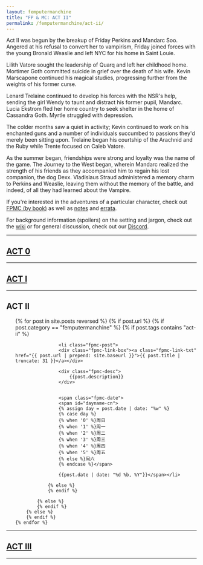 ```yaml
---
layout: femputermanchine
title: "FP & MC: ACT II"
permalink: /femputermanchine/act-ii/
---
```


<html>
<head>
<meta charset="utf-8">

</head>

<body>

<div id="fpmc-intro">
<p>Act II was begun by the breakup of Friday Perkins and Mandarc Soo. Angered at his refusal to convert her to vampirism, Friday joined forces with the young Bronald Weaslie and left NYC for his home in Saint Louie.</p>
<p>Lilith Vatore sought the leadership of Quarq and left her childhood home. Mortimer Goth committed suicide in grief over the death of his wife. Kevin Marscapone continued his magical studies, progressing further from the weights of his former curse.</p>
<p>Lenard Trelaine continued to develop his forces with the NSR's help, sending the girl Wendy to taunt and distract his former pupil, Mandarc. Lucia Ekstrom fled her home country to seek shelter in the home of Cassandra Goth. Myrtle struggled with depression.</p>
<p>The colder months saw a quiet in activity; Kevin continued to work on his enchanted guns and a number of individuals succumbed to passions they'd merely been sitting upon. Trelaine began his courtship of the Arachnid and the Ruby while Trente focused on Caleb Vatore.</p>
<p>As the summer began, friendships were strong and loyalty was the name of the game. The Journey to the West began, wherein Mandarc realized the strength of his friends as they accompanied him to regain his lost companion, the dog Dexx. Vladislaus Straud administered a memory charm to Perkins and Weaslie, leaving them without the memory of the battle, and indeed, of all they had learned about the Vampire.</p>
<p>If you're interested in the adventures of a particular character, check out <a href="{{ '/femputermanchine/books/' | prepend: site.url }}">FPMC (by book)</a> as well as <a href="{{ '/fpmcnotes/' | prepend: site.url }}">notes</a> and <a href="{{ '/hexfiles/' | prepend: site.url }}">errata</a>.</p>
<p>For background information (spoilers) on the setting and jargon, check out the <a href="https://github.com/SplendidStrontium/splendidstrontium.github.io/wiki">wiki</a> or for general discussion, check out our <a href="https://discord.gg/A5PyBpFvE8">Discord</a>.</p>
</div>

<hr>

<h2><a href="{{ '/femputermanchine/' | prepend: site.url }}">ACT 0</a></h2>

<hr>

<h2><a href="{{ '/femputermanchine/act-i/' | prepend: site.url }}">ACT I</a></h2>

<hr>

<h2>ACT II</h2>

<ul>
	{% for post in site.posts reversed %}
        {% if post.url %}
			{% if post.category == "femputermanchine" %}
				{% if post.tags contains "act-ii" %}

				    <li class="fpmc-post">
					<div class="fpmc-link-box"><a class="fpmc-link-txt" href="{{ post.url | prepend: site.baseurl }}">{{ post.title | truncate: 31 }}</a></div>

					<div class="fpmc-desc">
						{{post.description}}
					</div>

			
					<span class="fpmc-date">
					<span id="dayname-cn">
					{% assign day = post.date | date: "%w" %}
					{% case day %}
					{% when '0' %}周日
					{% when '1' %}周一
					{% when '2' %}周二
					{% when '3' %}周三
					{% when '4' %}周四
					{% when '5' %}周五
					{% else %}周六
					{% endcase %}</span>

					{{post.date | date: "%d %b, %Y"}}</span></li>
				
				{% else %}
				{% endif %}

			{% else %}	
			{% endif %}
		{% else %}
        {% endif %}
    {% endfor %}
</ul>



<hr>



<h2> <a href="{{ '/femputermanchine/act-iii/' | prepend: site.url }}">ACT III</a> </h2>

<hr>




</body>
</html>





